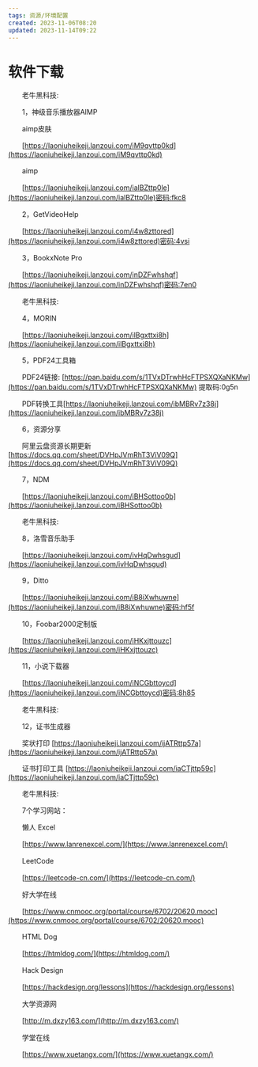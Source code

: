 ```yaml
---
tags: 资源/环境配置
created: 2023-11-06T08:20
updated: 2023-11-14T09:22
---
```

# 软件下载

　　老牛黑科技:

　　1，神级音乐播放器AIMP

　　aimp皮肤

　　[https://laoniuheikeji.lanzoui.com/iM9qvttp0kd](https://laoniuheikeji.lanzoui.com/iM9qvttp0kd)

　　aimp

　　[https://laoniuheikeji.lanzoui.com/ialBZttp0le](https://laoniuheikeji.lanzoui.com/ialBZttp0le)密码:fkc8

　　2，GetVideoHelp

　　[https://laoniuheikeji.lanzoui.com/i4w8zttored](https://laoniuheikeji.lanzoui.com/i4w8zttored)密码:4vsi

　　3，BookxNote Pro

　　[https://laoniuheikeji.lanzoui.com/inDZFwhshqf](https://laoniuheikeji.lanzoui.com/inDZFwhshqf)密码:7en0

　　老牛黑科技:

　　4，MORIN

　　[https://laoniuheikeji.lanzoui.com/ilBgxttxi8h](https://laoniuheikeji.lanzoui.com/ilBgxttxi8h)

　　5，PDF24工具箱

　　PDF24链接: [https://pan.baidu.com/s/1TVxDTrwhHcFTPSXQXaNKMw](https://pan.baidu.com/s/1TVxDTrwhHcFTPSXQXaNKMw) 提取码:0g5n

　　PDF转换工具[https://laoniuheikeji.lanzoui.com/ibMBRv7z38j](https://laoniuheikeji.lanzoui.com/ibMBRv7z38j)

　　6，资源分享

　　阿里云盘资源长期更新[https://docs.qq.com/sheet/DVHpJVmRhT3ViV09Q](https://docs.qq.com/sheet/DVHpJVmRhT3ViV09Q)

　　7，NDM

　　[https://laoniuheikeji.lanzoui.com/iBHSottoo0b](https://laoniuheikeji.lanzoui.com/iBHSottoo0b)

　　老牛黑科技:

　　8，洛雪音乐助手

　　[https://laoniuheikeji.lanzoui.com/ivHqDwhsgud](https://laoniuheikeji.lanzoui.com/ivHqDwhsgud)

　　9，Ditto

　　[https://laoniuheikeji.lanzoui.com/iB8iXwhuwne](https://laoniuheikeji.lanzoui.com/iB8iXwhuwne)密码:hf5f

　　10，Foobar2000定制版

　　[https://laoniuheikeji.lanzoui.com/iHKxjttouzc](https://laoniuheikeji.lanzoui.com/iHKxjttouzc)

　　11，小说下载器

　　[https://laoniuheikeji.lanzoui.com/iNCGbttoycd](https://laoniuheikeji.lanzoui.com/iNCGbttoycd)密码:8h85

　　老牛黑科技:

　　12，证书生成器

　　奖状打印 [https://laoniuheikeji.lanzoui.com/ijATRttp57a](https://laoniuheikeji.lanzoui.com/ijATRttp57a)

　　证书打印工具 [https://laoniuheikeji.lanzoui.com/iaCTjttp59c](https://laoniuheikeji.lanzoui.com/iaCTjttp59c)

　　老牛黑科技:

　　7个学习网站：

　　懒人 Excel

　　[https://www.lanrenexcel.com/](https://www.lanrenexcel.com/)

　　LeetCode

　　[https://leetcode-cn.com/](https://leetcode-cn.com/)

　　好大学在线

　　[https://www.cnmooc.org/portal/course/6702/20620.mooc](https://www.cnmooc.org/portal/course/6702/20620.mooc)

　　HTML Dog

　　[https://htmldog.com/](https://htmldog.com/)

　　Hack Design

　　[https://hackdesign.org/lessons](https://hackdesign.org/lessons)

　　大学资源网

　　[http://m.dxzy163.com/](http://m.dxzy163.com/)

　　学堂在线

　　[https://www.xuetangx.com/](https://www.xuetangx.com/)
